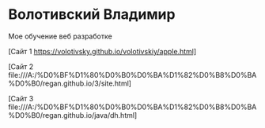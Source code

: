 # Волотивский Владимир
Мое обучение веб разработке

[Сайт 1 https://volotivsky.github.io/volotivskiy/apple.html]

[Сайт 2 file:///A:/%D0%BF%D1%80%D0%B0%D0%BA%D1%82%D0%B8%D0%BA%D0%B0/regan.github.io/3/site.html]

[Сайт 3 file:///A:/%D0%BF%D1%80%D0%B0%D0%BA%D1%82%D0%B8%D0%BA%D0%B0/regan.github.io/java/dh.html]
